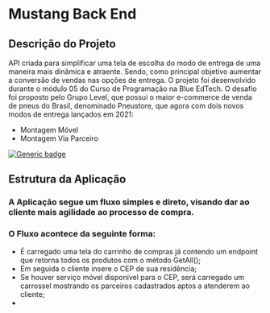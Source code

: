 # Mustang Back End
## Descrição do Projeto
API criada para  simplificar uma tela de escolha do modo de entrega de uma maneira mais dinâmica e atraente. Sendo, como principal objetivo aumentar a conversão de vendas nas opções de entrega.
O projeto foi desenvolvido durante o módulo 05 do Curso de Programação na Blue EdTech. O desafio foi proposto pelo Grupo Level, que possui o maior e-commerce de venda de pneus do Brasil, denominado Pneustore, que agora com dois novos modos de entrega lançados em 2021:

- Montagem Móvel
- Montagem Via Parceiro


[![Generic badge](https://img.shields.io/badge/Version-1.0-<COLOR>.svg)](https://shields.io/)

## Estrutura da Aplicação

### A Aplicação segue um fluxo simples e direto, visando dar ao cliente mais agilidade ao processo de compra.

### O Fluxo acontece da seguinte forma:

- É carregado uma tela do carrinho de compras  já contendo um endpoint que retorna todos os produtos com o método GetAll();
- Em seguida o cliente insere o CEP de sua residência;
- Se houver serviço móvel disponível para o CEP, será carregado um carrossel mostrando os parceiros cadastrados aptos a atenderem ao cliente;
- 

